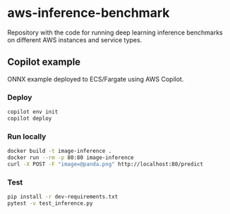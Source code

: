 # aws-inference-benchmark
Repository with the code for running deep learning inference benchmarks on different AWS instances and service types.

## Copilot example

ONNX example deployed to ECS/Fargate using AWS Copilot.

### Deploy

```bash
copilot env init
copilot deploy
```

### Run locally

```bash
docker build -t image-inference .
docker run --rm -p 80:80 image-inference
curl -X POST -F "image=@panda.png" http://localhost:80/predict
```

### Test

```bash
pip install -r dev-requirements.txt
pytest -v test_inference.py
```